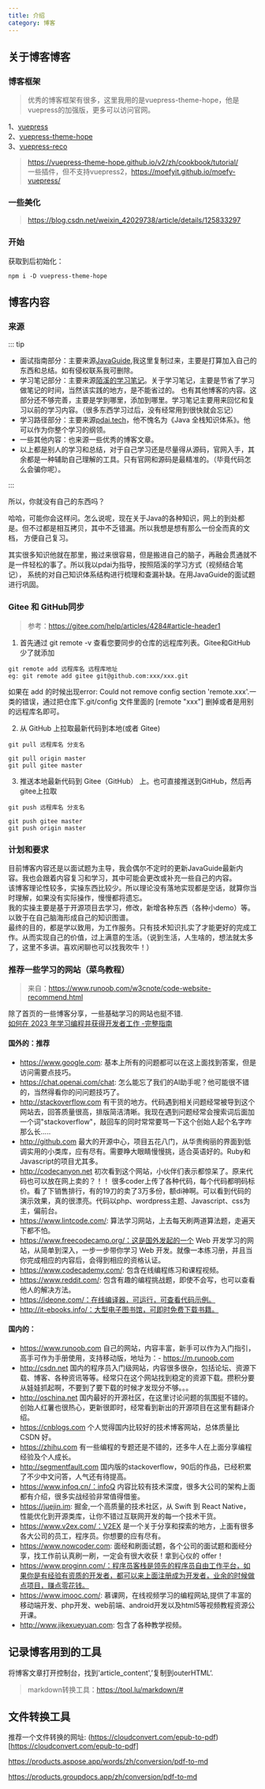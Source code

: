 ```yaml
---
title: 介绍
category: 博客
---
```


## 关于博客博客

### 博客框架
> 优秀的博客框架有很多，这里我用的是vuepress-theme-hope，他是vuepress的加强版，更多可以访问官网。

1、[vuepress](https://www.vuepress.cn/)   
2、[vuepress-theme-hope](https://vuepress-theme-hope.gitee.io/v1/zh/guide/)    
3、[vuepress-reco](http://v2.vuepress-reco.recoluan.com/)

> https://vuepress-theme-hope.github.io/v2/zh/cookbook/tutorial/     
一些插件，但不支持vuepress2，https://moefyit.github.io/moefy-vuepress/

### 一些美化

> https://blog.csdn.net/weixin_42029738/article/details/125833297

### 开始
获取到后初始化：
```shell
npm i -D vuepress-theme-hope
```

## 博客内容

### 来源

::: tip
- 面试指南部分：主要来源[JavaGuide](https://javaguide.cn/),我这里复制过来，主要是打算加入自己的东西和总结。如有侵权联系我可删除。   
- 学习笔记部分：主要来源[陌溪的学习笔记](http://moxi159753.gitee.io/learningnotes/#/)。关于学习笔记，主要是节省了学习做笔记的时间，当然该实践的地方，是不能省过的。
也有其他博客的内容。这部分还不够完善，主要是学到哪里，添加到哪里。学习笔记主要用来回忆和复习以前的学习内容。（很多东西学习过后，没有经常用到很快就会忘记）
- 学习路径部分：主要来源[pdai.tech](https://pdai.tech/)，他不愧名为《Java 全栈知识体系》。他可以作为你整个学习的纲领。
- 一些其他内容：也来源一些优秀的博客文章。
- 以上都是别人的学习和总结，对于自己学习还是尽量得从源码，官网入手，其余都是一种辅助自己理解的工具。只有官网和源码是最精准的。（毕竟代码怎么会骗你呢）。

:::

所以，你就没有自己的东西吗？

哈哈，可能你会这样问。怎么说呢，现在关于Java的各种知识，网上的到处都是。但不过都是相互拷贝，其中不乏错漏。所以我想是想有那么一份全而真的文档，
方便自己复习。

其实很多知识他就在那里，搬过来很容易，但是搬进自己的脑子，再融会贯通就不是一件轻松的事了。所以我以pdai为指导，按照陌溪的学习方式（视频结合笔记），
系统的对自己知识体系结构进行梳理和查漏补缺。在用JavaGuide的面试题进行巩固。

### Gitee 和 GitHub同步
> 参考：https://gitee.com/help/articles/4284#article-header1

1. 首先通过 git remote -v 查看您要同步的仓库的远程库列表。Gitee和GitHub少了就添加
```shell
git remote add 远程库名 远程库地址
eg: git remote add gitee git@github.com:xxx/xxx.git
```
如果在 add 的时候出现error: Could not remove config section 'remote.xxx'.一类的错误，通过把仓库下.git/config 文件里面的 [remote "xxx"] 删掉或者是用别的远程库名即可。

2. 从 GitHub 上拉取最新代码到本地(或者 Gitee)
```shell
git pull 远程库名 分支名

git pull origin master
git pull gitee master
```

3. 推送本地最新代码到 Gitee（GitHub） 上。也可直接推送到GitHub，然后再gitee上拉取
```shell
git push 远程库名 分支名

git push gitee master
git push origin master

```
### 计划和要求

目前博客内容还是以面试题为主导，我会偶尔不定时的更新JavaGuide最新内容。我也会跟着内容复习和学习，其中可能会更改或补充一些自己的内容。  
该博客理论性较多，实操东西比较少。所以理论没有落地实现都是空话，就算你当时理解，如果没有实际操作，慢慢都将遗忘。  
我的实操主要是基于开源项目去学习，修改，新增各种东西（各种小demo）等。以致于在自己脑海形成自己的知识图谱。    
最终的目的，都是学以致用，为工作服务。只有技术知识扎实了才能更好的完成工作。从而实现自己的价值，过上满意的生活。（说到生活，人生啥的，想法就太多了，这里不多讲。喜欢闲聊也可以找我吹牛！）



### 推荐一些学习的网站（菜鸟教程）

> 来自：https://www.runoob.com/w3cnote/code-website-recommend.html

除了首页的一些博客分享，一些基础学习的网站也挺不错.  
[如何在 2023 年学习编程并获得开发者工作 -完整指南](https://www.freecodecamp.org/chinese/news/learn-to-code-book/)  

#### 国外的：推荐

- https://www.google.com: 基本上所有的问题都可以在这上面找到答案，但是访问需要点技巧。
- https://chat.openai.com/chat: 怎么能忘了我们的AI助手呢？他可能很不错的，当然得看你的问问题技巧了。
- http://stackoverflow.com 有干货的地方。代码遇到相关问题经常被导到这个网站去，回答质量很高，排版简洁清晰。我现在遇到问题经常会搜索词后面加一个词"stackoverflow"，敲回车的同时常常要骂一下这个创始人起个名字咋那么长.....
- http://github.com 最大的开源中心，项目五花八门，从华贵绚丽的界面到低调实用的小类库，应有尽有。需要睁大眼睛慢慢挑，适合英语好的。Ruby和Javascript的项目尤其多。
- http://codecanyon.net 初次看到这个网站，小伙伴们表示都惊呆了。原来代码也可以放在网上卖的？！！ 很多coder上传了各种代码，每个代码都明码标价。看了下销售排行，有的19刀的卖了3万多份，额di神啊。可以看到代码的演示效果，真的很漂亮。代码以php、wordpress主题、Javascript、css为主，偏前台。
- https://www.lintcode.com/: 算法学习网站，上去每天刷两道算法题，走遍天下都不怕。
- https://www.freecodecamp.org/：这是国外发起的一个 Web 开发学习的网站，从简单到深入，一步一步带你学习 Web 开发。就像一本练习册，并且当你完成相应的内容后，会得到相应的资格认证。
- https://www.codecademy.com/: 包含在线编程练习和课程视频。
- https://www.reddit.com/: 包含有趣的编程挑战题，即使不会写，也可以查看他人的解决方法。
- https://ideone.com/：在线编译器，可运行，可查看代码示例。
- http://it-ebooks.info/：大型电子图书馆，可即时免费下载书籍。
#### 国内的：
- https://www.runoob.com 自己的网站，内容丰富，新手可以作为入门指引，高手可作为手册使用，支持移动版，地址为：- https://m.runoob.com
- http://csdn.net 国内的程序员入门级网站，内容很多很杂，包括论坛、资源下载、博客、各种资讯等等。经常只在这个网站找到稳定的资源下载。攒积分要从娃娃抓起啊，不要到了要下载的时候才发现分不够。。。
- http://oschina.net 国内最好的开源社区，在这里讨论问题的氛围挺不错的。创始人红薯也很热心，更新很即时，经常看到新出的开源项目在这里有翻译介绍。
- https://cnblogs.com 个人觉得国内比较好的技术博客网站，总体质量比 CSDN 好。
- https://zhihu.com 有一些编程的专题还是不错的，还多牛人在上面分享编程经验及个人成长。
- http://segmentfault.com 国内版的stackoverflow，90后的作品，已经积累了不少中文问答，人气还有待提高。
- https://www.infoq.cn/：infoQ 内容比较有技术深度，很多大公司的架构上面都有介绍，很多实战经验非常值得借鉴。
- https://juejin.im: 掘金,一个高质量的技术社区，从 Swift 到 React Native，性能优化到开源类库，让你不错过互联网开发的每一个技术干货。
- https://www.v2ex.com/：V2EX 是一个关于分享和探索的地方，上面有很多各大公司的员工，程序员。你想要的应有尽有。
- https://www.nowcoder.com: 面经和刷面试题，各个公司的面试题和面经分享，找工作前认真刷一刷，一定会有很大收获！拿到心仪的 offer！
- https://www.proginn.com/：程序员客栈是领先的程序员自由工作平台，如果你是有经验有资质的开发者，都可以来上面注册成为开发者，业余的时候做点项目，赚点零花钱。
- https://www.imooc.com/: 慕课网，在线视频学习的编程网站,提供了丰富的移动端开发、php开发、web前端、android开发以及html5等视频教程资源公开课。
- http://www.jikexueyuan.com: 包含了各种教学视频。


## 记录博客用到的工具
将博客文章打开控制台，找到'article_content',’复制到outerHTML‘.
>markdown转换工具：https://tool.lu/markdown/#



## 文件转换工具
推荐一个文件转换的网址: (https://cloudconvert.com/epub-to-pdf)[https://cloudconvert.com/epub-to-pdf]

https://products.aspose.app/words/zh/conversion/pdf-to-md

https://products.groupdocs.app/zh/conversion/pdf-to-md
